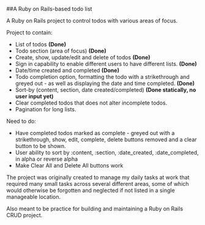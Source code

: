 ##A Ruby on Rails-based todo list

A Ruby on Rails project to control todos with various areas of focus.

Project to contain:

* List of todos **(Done)**
* Todo section (area of focus) **(Done)**
* Create, show, update/edit and delete of todos **(Done)**
* Sign in capability to enable different users to have different lists. **(Done)**
* Date/time created and completed **(Done)**
* Todo completion option, formatting the todo with a strikethrough and greyed out - as well as displaying the date and time completed. **(Done)**
* Sort-by (content, section, date created/completed) **(Done statically, no user input yet)**
* Clear completed todos that does not alter incomplete todos.
* Pagination for long lists.

Need to do:
* Have completed todos marked as complete - greyed out with a strikethrough, show, edit, complete, delete buttons removed and a clear button to be shown.
* User ability to sort by :content, :section, :date_created, :date_completed, in alpha or reverse alpha
* Make Clear All and Delete All buttons work

The project was originally created to manage my daily tasks at work that required many small tasks across several different areas, some of which would otherwise be forgotten and neglected if not listed in a single manageable location.

Also meant to be practice for building and maintaining a Ruby on Rails CRUD project.